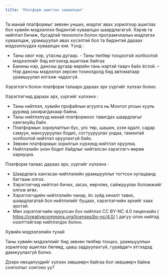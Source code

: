 ```yaml
---
title: 'Платформ ашиглах зөвшилцөл'
---
```


Та манай платформыг зөвхөн унших, мэдлэг авах зорилгоор ашиглах бол хувийн мэдээллээ бидэнтэй хуваалцах шаардлагагүй. Хэрэв та нийтлэл бичиж, бусадтай технологи болон програмчлалын мэдлэгээ хуваалцаж, урамшуулал авах хүсэлтэй бол та бидэнтэй дараах мэдээллүүдээ хуваалцах юм. Үүнд :

- Таны овог нэр, утасны дугаар. - Таны төлбөр тооцоотой холбоотой мэдээллийг бид илгээхэд ашиглаж байгаа
- Банкны нэр, дансны дугаар өөрийн тань нэртэй таарч байх ёстой. – Нэр дансны мэдээлэл зөрсөн тохиолдолд бид автоматаар урамшуулал илгээж чадахгүй.

Хэрэглэгч болон платформ талаарх дараах эрх үүргийг хүлээх болно.

Хэрэглэгчид дараах эрх, үүргийг хүлээнэ :

- Таны нийтлэл, хувийн профайлын агуулга нь Монгол улсын хууль дүрэмд захирагдахаар байна.
- Таны нийтлэлүүд манай платформоос тавигдах шаардлагыг хангахуйц байх.
- Платформын зориулалтын бус, улс төр, шашин, үзэн ядалт, садар самуун, мансууруулах бодис, согтууруулах ундаа, тамхитай холбоотой нийтлэл оруулахгүй байх.
- Зөвхөн платформын зорилгын хүрээнд нийтлэл оруулна.
- Нийтлэлийн үнэн бодит байдлыг нийтэлсэн хэрэглэгч өөрөө хариуцна.

Платформ талаас дараах эрх, үүргийг хүлээнэ :

- Шаардлага хангасан нийтлэлийн урамшууллыг тогтсон хугацаанд багтааж олгох.
- Хэрэглэгчид нийтлэл бичих, засах, өөрчлөх, сайжруулах боломжийг олгож өгөх.
- Хэрэглэгчдийн нийтлэлийн чанар, ёс зүйд хяналт тавих, шаардлагатай бол нийтлэлийг буцаах, хэрэглэгчийн эрхийг хаах эрхтэй.
- Мөн хэрэглэгчийн оруулсан бүх нийтлэл CC BY-NC 4.0 лицензийн ( https://creativecommons.org/licenses/by-nc/4.0/ ) дагуу олон нийтэд нээлттэйгээр нийтлэгдэх болно.

Хувийн мэдээлэлийн тухай

Таны хувийн мэдээллийг бид зөвхөн төлбөр тооцоо, урамшууллын зорилгоор ашиглах бөгөөд, цааш задруулахгүй, гуравдагч этгээдэд дамжуулахгүй болно.

Дээрх нөхцөлүүдийг хүлээн зөвшөөрч байгаа бол зөвшөөрч байна сонголтыг сонгоно уу?
